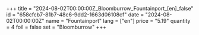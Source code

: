 +++
title = "2024-08-02T00:00:00Z_Bloomburrow_Fountainport_[en]_false"
id = "658cfcb7-81b7-48c6-9dd2-1663d06108cf"
date = "2024-08-02T00:00:00Z"
name = "Fountainport"
lang = ["en"]
price = "5.19"
quantity = 4
foil = false
set = "Bloomburrow"
+++

